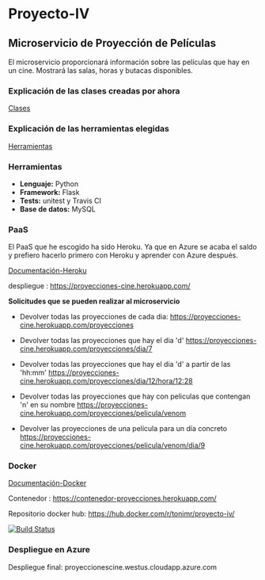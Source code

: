 # Proyecto-IV

## Microservicio de Proyección de Películas

El microservicio proporcionará información sobre las películas que hay en un cine. Mostrará las salas, horas y butacas disponibles.

### Explicación de las clases creadas por ahora
[Clases](https://tonimr.github.io/Proyecto-IV/doc/Clases)

### Explicación de las herramientas elegidas
[Herramientas](https://tonimr.github.io/Proyecto-IV/doc/Herramientas)

### Herramientas
- **Lenguaje:** Python
- **Framework:** Flask
- **Tests:** unitest y Travis CI
- **Base de datos:** MySQL

### PaaS
El PaaS que he escogido ha sido Heroku. Ya que en Azure se acaba el saldo y prefiero hacerlo primero con Heroku y aprender con Azure después.  

[Documentación-Heroku](https://github.com/toniMR/Proyecto-IV/blob/master/doc/ConfiguracionHeroku.md)  

despliegue : https://proyecciones-cine.herokuapp.com/

**Solicitudes que se pueden realizar al microservicio**
- Devolver todas las proyecciones de cada dia: https://proyecciones-cine.herokuapp.com/proyecciones

- Devolver todas las proyecciones que hay el dia 'd' https://proyecciones-cine.herokuapp.com/proyecciones/dia/7

- Devolver todas las proyecciones que hay el dia 'd' a partir de las 'hh:mm' https://proyecciones-cine.herokuapp.com/proyecciones/dia/12/hora/12:28

- Devolver todas las proyecciones que hay con peliculas que contengan 'n' en su nombre https://proyecciones-cine.herokuapp.com/proyecciones/pelicula/venom

- Devolver las proyecciones de una película para un día concreto https://proyecciones-cine.herokuapp.com/proyecciones/pelicula/venom/dia/9

### Docker

[Documentación-Docker](https://github.com/toniMR/Proyecto-IV/blob/master/doc/ConfiguracionDocker.md)  

Contenedor : https://contenedor-proyecciones.herokuapp.com/

Repositorio docker hub: https://hub.docker.com/r/tonimr/proyecto-iv/

[![Build Status](https://travis-ci.org/toniMR/Proyecto-IV.svg?branch=master)](https://travis-ci.org/toniMR/Proyecto-IV)


### Despliegue en Azure  

Despliegue final: proyeccionescine.westus.cloudapp.azure.com  
